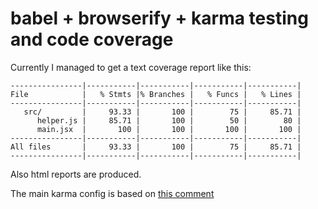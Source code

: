 # babel + browserify + karma testing and code coverage

Currently I managed to get a text coverage report like this:
```
----------------|-----------|-----------|-----------|-----------|
File            |   % Stmts |% Branches |   % Funcs |   % Lines |
----------------|-----------|-----------|-----------|-----------|
   src/         |     93.33 |       100 |        75 |     85.71 |
      helper.js |     85.71 |       100 |        50 |        80 |
      main.jsx  |       100 |       100 |       100 |       100 |
----------------|-----------|-----------|-----------|-----------|
All files       |     93.33 |       100 |        75 |     85.71 |
----------------|-----------|-----------|-----------|-----------|
```

Also html reports are produced.

The main karma config is based on [this comment](https://github.com/douglasduteil/isparta/issues/5#issuecomment-74692090)
